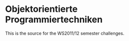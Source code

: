 Objektorientierte Programmiertechniken
======================================

This is the source for the WS2011/12 semester challenges.

